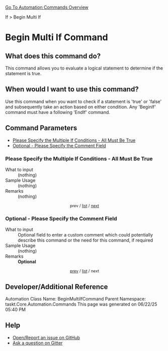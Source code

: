 <!--TITLE: Begin Multi If Command -->
<!-- SUBTITLE: a command in the If group. -->
[Go To Automation Commands Overview](/automation-commands.md)


If &gt; Begin Multi If


# Begin Multi If Command


## What does this command do?
This command allows you to evaluate a logical statement to determine if the statement is true.


## When would I want to use this command?
Use this command when you want to check if a statement is 'true' or 'false' and subsequently take an action based on either condition. Any 'BeginIf' command must have a following 'EndIf' command.


<a id="param_list"></a>
## Command Parameters
- [Please Specify the Multiple If Conditions - All Must Be True](#param_0)
- [Optional - Please Specify the Comment Field](#param_1)


<a id="param_0"></a>
### Please Specify the Multiple If Conditions - All Must Be True


<dl>
<dt>What to input</dt><dd>(nothing)</dd>
<dt>Sample Usage</dt><dd>(nothing)</dd>
<dt>Remarks</dt><dd>(nothing)</dd>
</dl>




<div style="font-size: 90%; text-align: center">


prev / [list](#param_list) / [next](#param_1)


</div>


<a id="param_1"></a>
### Optional - Please Specify the Comment Field


<dl>
<dt>What to input</dt><dd>Optional field to enter a custom comment which could potentially describe this command or the need for this command, if required</dd>
<dt>Sample Usage</dt><dd>(nothing)</dd>
<dt>Remarks</dt><dd><strong>Optional</strong><br></dd>
</dl>




<div style="font-size: 90%; text-align: center">


[prev](#param_1) / [list](#param_list) / next


</div>


## Developer/Additional Reference
Automation Class Name: BeginMultiIfCommand
Parent Namespace: taskt.Core.Automation.Commands
This page was generated on 06/22/25 05:40 PM


## Help
- [Open/Report an issue on GitHub](https://github.com/rcktrncn/taskt/issues/new)
- [Ask a question on Gitter](https://gitter.im/taskt-rpa/Lobby)
